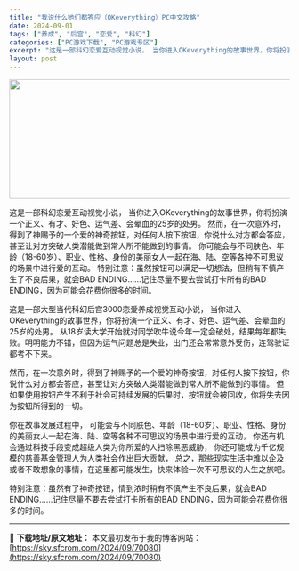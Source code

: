```yaml
---
title: "我说什么她们都答应（OKeverything）PC中文攻略"
date: 2024-09-01
tags: ["养成", "后宫", "恋爱", "科幻"]
categories: ["PC游戏下载", "PC游戏专区"]
excerpt: "这是一部科幻恋爱互动视觉小说， 当你进入OKeverything的故事世界，你将扮演一个正义、有才、好色、运气差、会晕血的25岁的处男。 然而，在一次意外时，得到了神赐予的一个爱的神奇按钮，对任何人按下按钮，你说什么对方都会答应，甚至让对方突破人类潜能做到常人所不能做到的事情。 你可能会与不同肤色、&hellip;"
layout: post
---
```


<img class="aligncenter size-full wp-image-70081" src="https://sky.sfcrom.com/wp-content/uploads/2024/09/2024090102313859.webp" alt="" width="660" height="215" />

这是一部科幻恋爱互动视觉小说， 当你进入OKeverything的故事世界，你将扮演一个正义、有才、好色、运气差、会晕血的25岁的处男。 然而，在一次意外时，得到了神赐予的一个爱的神奇按钮，对任何人按下按钮，你说什么对方都会答应，甚至让对方突破人类潜能做到常人所不能做到的事情。 你可能会与不同肤色、年龄（18-60岁）、职业、性格、身份的美丽女人一起在海、陆、空等各种不可思议的场景中进行爱的互动。 特别注意：虽然按钮可以满足一切想法，但稍有不慎产生了不良后果，就会BAD ENDING……记住尽量不要去尝试打卡所有的BAD ENDING，因为可能会花费你很多的时间。

这是一部大型当代科幻后宫3000恋爱养成视觉互动小说，
当你进入OKeverything的故事世界，你将扮演一个正义、有才、好色、运气差、会晕血的25岁的处男。
从18岁读大学开始就对同学吹牛说今年一定会破处，结果每年都失败。明明能力不错，但因为运气问题总是失业，出门还会常常意外受伤，连驾驶证都考不下来。

然而，在一次意外时，得到了神赐予的一个爱的神奇按钮，对任何人按下按钮，你说什么对方都会答应，甚至让对方突破人类潜能做到常人所不能做到的事情。
但如果使用按钮产生不利于社会可持续发展的后果时，按钮就会被回收，你将失去因为按钮所得到的一切。

你在故事发展过程中，
可能会与不同肤色、年龄（18-60岁）、职业、性格、身份的美丽女人一起在海、陆、空等各种不可思议的场景中进行爱的互动，
你还有机会通过科技手段变成超级人类为你所爱的人扫除黑恶威胁，
你还可能成为千亿规模的慈善基金管理人为人类社会作出巨大贡献，
总之，那些现实生活中难以企及或者不敢想象的事情，在这里都可能发生，快来体验一次不可思议的人生之旅吧。

特别注意：虽然有了神奇按钮，情到浓时稍有不慎产生不良后果，就会BAD ENDING……记住尽量不要去尝试打卡所有的BAD ENDING，因为可能会花费你很多的时间。

---
📖 **下载地址/原文地址：** 本文最初发布于我的博客网站：[https://sky.sfcrom.com/2024/09/70080](https://sky.sfcrom.com/2024/09/70080)
